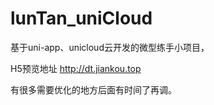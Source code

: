 # lunTan_uniCloud
基于uni-app、unicloud云开发的微型练手小项目， 

H5预览地址 http://dt.jiankou.top

有很多需要优化的地方后面有时间了再调。

